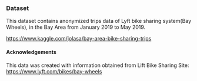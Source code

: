 ### Dataset
This dataset contains anonymized trips data of Lyft bike sharing system(Bay Wheels), in the Bay Area from January 2019 to May 2019.

https://www.kaggle.com/jolasa/bay-area-bike-sharing-trips


#### Acknowledgements
This data was created with information obtained from Lift Bike Sharing Site: https://www.lyft.com/bikes/bay-wheels
